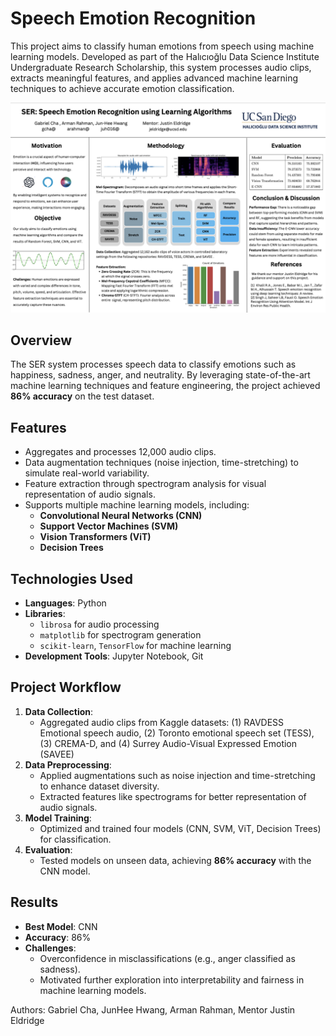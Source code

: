 # Speech Emotion Recognition

This project aims to classify human emotions from speech using machine learning models. Developed as part of the Halıcıoğlu Data Science Institute Undergraduate Research Scholarship, this system processes audio clips, extracts meaningful features, and applies advanced machine learning techniques to achieve accurate emotion classification.

![Framework](SER.png)

## Overview
The SER system processes speech data to classify emotions such as happiness, sadness, anger, and neutrality. By leveraging state-of-the-art machine learning techniques and feature engineering, the project achieved **86% accuracy** on the test dataset.

## Features
- Aggregates and processes 12,000 audio clips.
- Data augmentation techniques (noise injection, time-stretching) to simulate real-world variability.
- Feature extraction through spectrogram analysis for visual representation of audio signals.
- Supports multiple machine learning models, including:
  - **Convolutional Neural Networks (CNN)**
  - **Support Vector Machines (SVM)**
  - **Vision Transformers (ViT)**
  - **Decision Trees**

## Technologies Used
- **Languages**: Python
- **Libraries**: 
  - `librosa` for audio processing
  - `matplotlib` for spectrogram generation
  - `scikit-learn`, `TensorFlow` for machine learning
- **Development Tools**: Jupyter Notebook, Git

## Project Workflow
1. **Data Collection**:
   - Aggregated audio clips from Kaggle datasets: (1) RAVDESS Emotional speech audio, (2) Toronto emotional speech set (TESS), (3) CREMA-D, and (4) Surrey Audio-Visual Expressed Emotion (SAVEE)
2. **Data Preprocessing**:
   - Applied augmentations such as noise injection and time-stretching to enhance dataset diversity.
   - Extracted features like spectrograms for better representation of audio signals.
3. **Model Training**:
   - Optimized and trained four models (CNN, SVM, ViT, Decision Trees) for classification.
4. **Evaluation**:
   - Tested models on unseen data, achieving **86% accuracy** with the CNN model.

## Results
- **Best Model**: CNN
- **Accuracy**: 86%
- **Challenges**: 
  - Overconfidence in misclassifications (e.g., anger classified as sadness).
  - Motivated further exploration into interpretability and fairness in machine learning models.


Authors: Gabriel Cha, JunHee Hwang, Arman Rahman, Mentor Justin Eldridge